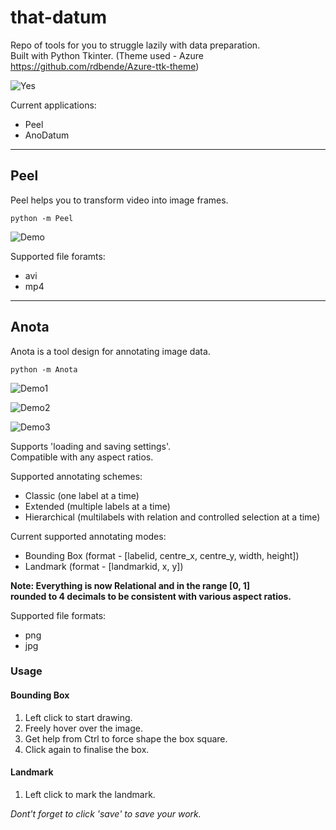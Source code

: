 # that-datum
Repo of tools for you to struggle lazily with data preparation.<br>
Built with Python Tkinter. (Theme used - Azure https://github.com/rdbende/Azure-ttk-theme)<br>

![Yes](https://github.com/u-need-dropout/that-datum/blob/main/images/violet-hai.gif)

Current applications:<br>
+ Peel<br>
+ AnoDatum<br>

----

## Peel
Peel helps you to transform video into image frames.<br>

    python -m Peel

![Demo](https://github.com/u-need-dropout/that-datum/blob/main/images/Peel-demo.png)

Supported file foramts:<br>
+ avi<br>
+ mp4<br>

----

## Anota
Anota is a tool design for annotating image data.<br>

    python -m Anota

![Demo1](https://github.com/u-need-dropout/that-datum/blob/main/images/Anota-demo.png)

![Demo2](https://github.com/u-need-dropout/that-datum/blob/main/images/Anota-demo-dark.png)

![Demo3](https://github.com/u-need-dropout/that-datum/blob/main/images/Anota-demo.gif)

Supports 'loading and saving settings'.<br>
Compatible with any aspect ratios.<br>

Supported annotating schemes:<br>
+ Classic (one label at a time) <br>
+ Extended (multiple labels at a time) <br>
+ Hierarchical (multilabels with relation and controlled selection at a time) <br>

Current supported annotating modes:<br>
+ Bounding Box (format - [labelid, centre_x, centre_y, width, height])<br>
+ Landmark (format - [landmarkid, x, y])<br>

**Note: Everything is now Relational and in the range [0, 1] <br>
rounded to 4 decimals to be consistent with various aspect ratios.**<br>

Supported file formats:<br>
+ png<br>
+ jpg

### Usage
#### Bounding Box
1. Left click to start drawing.
2. Freely hover over the image.
3. Get help from Ctrl to force shape the box square.
4. Click again to finalise the box.

#### Landmark
1. Left click to mark the landmark.

*Dont't forget to click 'save' to save your work.*

